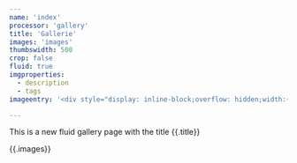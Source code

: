 ```yaml
---
name: 'index'
processor: 'gallery'
title: 'Gallerie'
images: 'images'
thumbswidth: 500
crop: false
fluid: true
imgproperties: 
  - description
  - tags
imageentry: '<div style="display: inline-block;overflow: hidden;width:{{`{{.thumbswidth}}`}}px;padding: 5px 5px 5px 5px;"><a href="{{`{{.source}}`}}" target="_blank"><img loading="lazy" src="{{`{{.thumbnail}}`}}" alt="{{`{{.name}}`}}"><span>{{`{{.name}}`}}<br/>Beschreibung: {{`{{.description}}`}}<br/>Größe: {{`{{.size}}`}}</span></a></div><br/>'

---
```

This is a new fluid gallery page with the title {{.title}}

{{.images}}